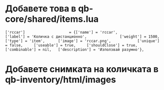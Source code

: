 # Добавете това в qb-core/shared/items.lua

	['rccar'] 				 	 = {['name'] = 'rccar', 			  	  		['label'] = 'Количка с дистанционно', 				['weight'] = 1500, 		['type'] = 'item', 		['image'] = 'rccar.png', 			['unique'] = false, 	['useable'] = true, 	['shouldClose'] = true,	   ['combinable'] = nil,   ['description'] = 'Използвай разумно'},

# Добавете снимката на количката в qb-inventory/html/images
